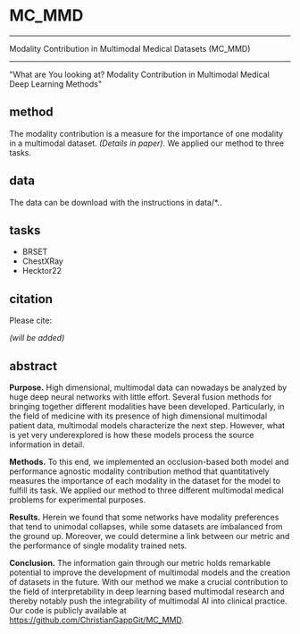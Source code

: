 # MC_MMD

---

Modality Contribution in Multimodal Medical Datasets (MC_MMD)

---

"What are You looking at? Modality Contribution in Multimodal Medical Deep Learning Methods"

## method
The modality contribution is a measure for the importance of one modality in a multimodal dataset.
*(Details in paper)*.
We applied our method to three tasks.

## data
The data can be download with the instructions in data/*..

## tasks
* BRSET
* ChestXRay
* Hecktor22

## citation
Please cite:

*(will be added)*

## abstract

**Purpose.**
High dimensional, multimodal data can nowadays be analyzed by huge deep neural networks with little effort. Several fusion methods for bringing together different modalities have been developed. Particularly, in the field of medicine with its presence of high dimensional multimodal patient data, multimodal models characterize the next step. However, what is yet very underexplored is how these models process the source information in detail.

**Methods.**
To this end, we implemented an occlusion-based both model and performance agnostic modality contribution method that quantitatively measures the importance of each modality in the dataset for the model to fulfill its task. 
We applied our method to three different multimodal medical problems for experimental purposes.

**Results.**
Herein we found that some networks have modality preferences that tend to unimodal collapses, while some datasets are imbalanced from the ground up. Moreover, we could determine a link between our metric and the performance of single modality trained nets.

**Conclusion.**
The information gain through our metric holds remarkable potential to improve the development of multimodal models and the creation of datasets in the future. With our method we make a crucial contribution to the field of interpretability in deep learning based multimodal research and thereby notably push the integrability of multimodal AI into clinical practice. Our code is publicly available at https://github.com/ChristianGappGit/MC_MMD.
